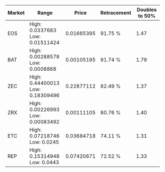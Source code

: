 | Market | Range | Price| Retracement | Doubles to 50% |
| --- | --- | --- | --- | --- |
| EOS | High: 0.0337683<br />Low: 0.01511424 | 0.01665395 | 91.75 % | 1.47 |
| BAT | High: 0.00288578<br />Low: 0.0008868 | 0.00105195 | 91.74 % | 1.79 |
| ZEC | High: 0.44400013<br />Low: 0.18309496 | 0.22877112 | 82.49 % | 1.37 |
| ZRX | High: 0.00226993<br />Low: 0.00083492 | 0.00111105 | 80.76 % | 1.40 |
| ETC | High: 0.07218746<br />Low: 0.0245 | 0.03684718 | 74.11 % | 1.31 |
| REP | High: 0.15314948<br />Low: 0.0443 | 0.07420671 | 72.52 % | 1.33 |
